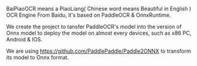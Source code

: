 
BaiPiaoOCR means a PiaoLiang( Chinese word means Beautiful in English ) OCR Engine From Baidu, it's based on PaddleOCR & OnnxRuntime.

We create the project to tansfer PaddleOCR's model into the version of Onnx model to deploy the model on almost every devices, such as x86 PC, Android & IOS.

We are using https://github.com/PaddlePaddle/Paddle2ONNX  to transform its model to Onnx format.
